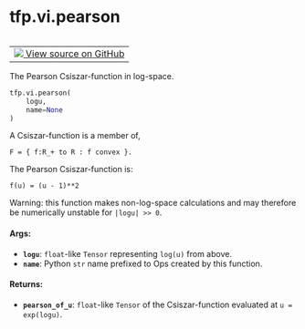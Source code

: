 <div itemscope itemtype="http://developers.google.com/ReferenceObject">
<meta itemprop="name" content="tfp.vi.pearson" />
<meta itemprop="path" content="Stable" />
</div>

# tfp.vi.pearson


<table class="tfo-notebook-buttons tfo-api" align="left">

<td>
  <a target="_blank" href="https://github.com/tensorflow/probability/blob/master/tensorflow_probability/python/vi/csiszar_divergence.py">
    <img src="https://www.tensorflow.org/images/GitHub-Mark-32px.png" />
    View source on GitHub
  </a>
</td></table>



The Pearson Csiszar-function in log-space.

``` python
tfp.vi.pearson(
    logu,
    name=None
)
```



<!-- Placeholder for "Used in" -->

A Csiszar-function is a member of,

```none
F = { f:R_+ to R : f convex }.
```

The Pearson Csiszar-function is:

```none
f(u) = (u - 1)**2
```

Warning: this function makes non-log-space calculations and may therefore be
numerically unstable for `|logu| >> 0`.

#### Args:


* <b>`logu`</b>: `float`-like `Tensor` representing `log(u)` from above.
* <b>`name`</b>: Python `str` name prefixed to Ops created by this function.


#### Returns:


* <b>`pearson_of_u`</b>: `float`-like `Tensor` of the Csiszar-function evaluated at
  `u = exp(logu)`.